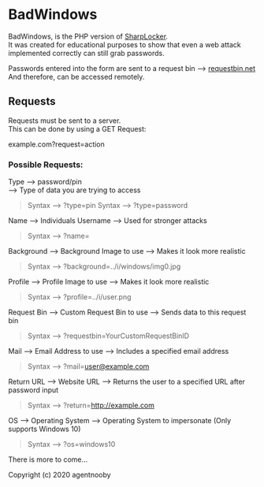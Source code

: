 # BadWindows

BadWindows, is the PHP version of [SharpLocker](https://github.com/Pickfordmatt/SharpLocker).  
It was created for educational purposes to show that even a web attack implemented correctly can still grab passwords.

Passwords entered into the form are sent to a request bin --> [requestbin.net](http://requestbin.net)  
And therefore, can be accessed remotely.

## Requests
Requests must be sent to a server.  
This can be done by using a GET Request:

example.com?request=action

### Possible Requests:

Type --> password/pin  
--> Type of data you are trying to access  
> Syntax --> ?type=pin
> Syntax --> ?type=password

Name --> Individuals Username
--> Used for stronger attacks
> Syntax --> ?name=

Background --> Background Image to use
--> Makes it look more realistic
> Syntax --> ?background=../i/windows/img0.jpg

Profile --> Profile Image to use
--> Makes it look more realistic
> Syntax --> ?profile=../i/user.png

Request Bin --> Custom Request Bin to use
--> Sends data to this request bin
> Syntax --> ?requestbin=YourCustomRequestBinID

Mail --> Email Address to use
--> Includes a specified email address
> Syntax --> ?mail=user@example.com

Return URL --> Website URL
--> Returns the user to a specified URL after password input
> Syntax --> ?return=http://example.com

OS --> Operating System
--> Operating System to impersonate (Only supports Windows 10)
> Syntax --> ?os=windows10

There is more to come...

Copyright (c) 2020 agentnooby
